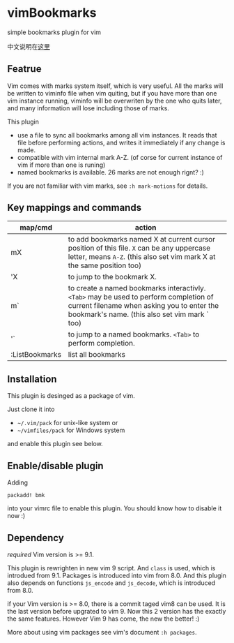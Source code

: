 # vimBookmarks
simple bookmarks plugin for vim

中文说明在[这里](https://github.com/Joe-C-Ding/joe-c-ding.github.io/issues/1)

## Featrue
Vim comes with marks system itself, which is very useful.  All the marks will be written to viminfo file when vim quiting, but if you have more than one vim instance running, viminfo will be overwriten by the one who quits later, and many information will lose including those of marks.

This plugin
- use a file to sync all bookmarks among all vim instances. It reads that file before performing actions, and writes it immediately if any change is made.
- compatible with vim internal mark A-Z. (of corse for current instance of vim if more than one is runing) 
- named bookmarks is available. 26 marks are not enough rignt? :)

If you are not familiar with vim marks, see `:h mark-motions` for details.

## Key mappings and commands
map/cmd | action
----|----
mX | to add bookmarks named X at current cursor position of this file.  `X` can be any uppercase letter, means `A-Z`. (this also set vim mark X at the same position too)
'X | to jump to the bookmark X.
m` | to create a named bookmarks interactivly.  `<Tab>` may be used to perform completion of current filename when asking you to enter the bookmark's name. (this also set vim mark ` too)
'` | to jump to a named bookmarks. `<Tab>` to perform completion.
:ListBookmarks | list all bookmarks

## Installation
This plugin is desinged as a package of vim.

Just clone it into
- `~/.vim/pack` for unix-like system or
- `~/vimfiles/pack` for Windows system

and enable this plugin see below.

## Enable/disable plugin
Adding 
```vim-script
packadd! bmk
```
into your vimrc file to enable this plugin. You should know how to disable it now :)

## Dependency
*required* Vim version is >= 9.1.

This plugin is rewrighten in new vim 9 script. And `class` is used, which is introdued from 9.1.
Packages is introduced into vim from 8.0. And this plugin also depends on functions `js_encode` and `js_decode`, which is introduced from 8.0.

if your Vim version is >= 8.0, there is a commit taged vim8 can be used. It is the last version before upgrated to vim 9.
Now this 2 version has the exactly the same features. However Vim 9 has come, the new the better! :)

More about using vim packages see vim's document `:h packages`.

